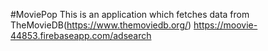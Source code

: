 #MoviePop
This is an application which fetches data from TheMovieDB(https://www.themoviedb.org/)
https://moovie-44853.firebaseapp.com/adsearch
